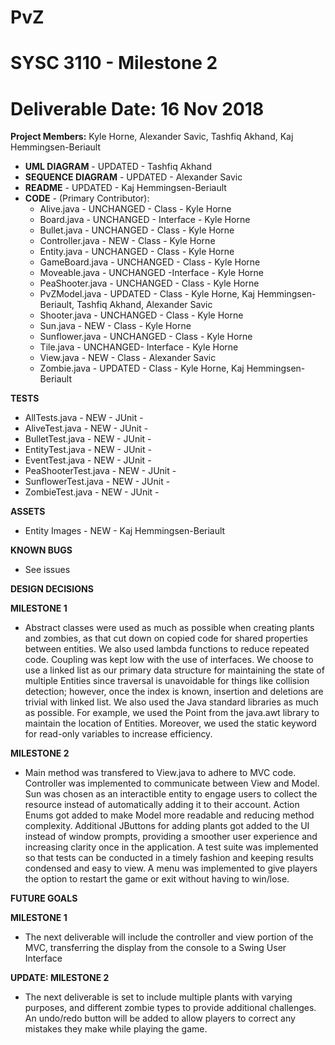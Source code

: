 # PvZ
# SYSC 3110 - Milestone 2
# Deliverable Date: 16 Nov 2018

**Project Members:** Kyle Horne, Alexander Savic, Tashfiq Akhand, Kaj Hemmingsen-Beriault

+ **UML DIAGRAM** - UPDATED - Tashfiq Akhand
+ **SEQUENCE DIAGRAM** - UPDATED - Alexander Savic
+ **README** - UPDATED - Kaj Hemmingsen-Beriault
+ **CODE** - (Primary Contributor):
  + Alive.java - UNCHANGED - Class - Kyle Horne
  + Board.java - UNCHANGED - Interface - Kyle Horne
  + Bullet.java - UNCHANGED - Class - Kyle Horne
  + Controller.java - NEW - Class - Kyle Horne
  + Entity.java - UNCHANGED - Class - Kyle Horne
  + GameBoard.java - UNCHANGED - Class - Kyle Horne
  + Moveable.java - UNCHANGED -Interface - Kyle Horne
  + PeaShooter.java - UNCHANGED - Class - Kyle Horne
  + PvZModel.java - UPDATED - Class - Kyle Horne, Kaj Hemmingsen-Beriault, Tashfiq Akhand, Alexander Savic
  + Shooter.java - UNCHANGED - Class - Kyle Horne
  + Sun.java - NEW - Class - Kyle Horne
  + Sunflower.java - UNCHANGED - Class - Kyle Horne
  + Tile.java - UNCHANGED- Interface - Kyle Horne
  + View.java - NEW - Class - Alexander Savic
  + Zombie.java - UPDATED - Class - Kyle Horne, Kaj Hemmingsen-Beriault

**TESTS**
  + AllTests.java - NEW - JUnit -
  + AliveTest.java - NEW - JUnit -
  + BulletTest.java - NEW - JUnit -
  + EntityTest.java - NEW - JUnit -
  + EventTest.java - NEW - JUnit -
  + PeaShooterTest.java - NEW - JUnit -
  + SunflowerTest.java - NEW - JUnit -
  + ZombieTest.java - NEW - JUnit -
  
**ASSETS**
+ Entity Images - NEW - Kaj Hemmingsen-Beriault

**KNOWN BUGS** 
+ See issues

**DESIGN DECISIONS**

**MILESTONE 1**
+ Abstract classes were used as much as possible when creating plants and zombies, as that cut down on copied code for shared properties between entities. We also used lambda functions to reduce repeated code. Coupling was kept low with the use of interfaces. We choose to use a linked list as our primary data structure for maintaining the state of multiple Entities since traversal is unavoidable for things like collision detection; however, once the index is known, insertion and deletions are trivial with linked list. We also used the Java standard libraries as much as possible. For example, we used the Point from the java.awt library to maintain the location of Entities. Moreover, we used the static keyword for read-only variables to increase efficiency.

**MILESTONE 2**
+ Main method was transfered to View.java to adhere to MVC code.  Controller was implemented to communicate between View and Model. Sun was chosen as an interactible entity to engage users to collect the resource instead of automatically adding it to their account.  Action Enums got added to make Model more readable and reducing method complexity.  Additional JButtons for adding plants got added to the UI instead of window prompts, providing a smoother user experience and increasing clarity once in the application. A test suite was implemented so that tests can be conducted in a timely fashion and keeping results condensed and easy to view. A menu was implemented to give players the option to restart the game or exit without having to win/lose.

**FUTURE GOALS**

**MILESTONE 1**
+ The next deliverable will include the controller and view portion of the MVC, transferring the display from the console to a Swing User Interface

**UPDATE: MILESTONE 2**
+ The next deliverable is set to include multiple plants with varying purposes, and different zombie types to provide additional challenges. An undo/redo button will be added to allow players to correct any mistakes they make while playing the game.
